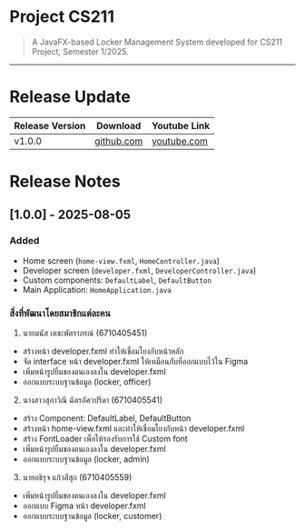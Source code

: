 # Project CS211
> A JavaFX-based Locker Management System developed for CS211 Project, Semester 1/2025.

---

# Release Update
| Release Version | Download                                                                                                 | Youtube Link                        | 
|-----------------|----------------------------------------------------------------------------------------------------------|-------------------------------------|
| v1.0.0          | [github.com](https://github.com/CS211-681-Project/project681-rod-f-211/tree/main/releases/1.0.0) | [youtube.com](https://youtube.com/) |

# Release Notes
## [1.0.0] - 2025-08-05
### Added
- Home screen (`home-view.fxml`, `HomeController.java`)
- Developer screen (`developer.fxml`, `DeveloperController.java`)
- Custom components: `DefaultLabel`, `DefaultButton`
- Main Application: `HomeApplication.java`

### สิ่งที่พัฒนาโดยสมาชิกแต่ละคน
1. นายมนัส เตชะพัตราภรณ์ (6710405451)
- สร้างหน้า developer.fxml ทำให้เชื่อมโยงกับหน้าหลัก
- จัด interface หน้า developer.fxml ให้เหมือนกับที่ออกแบบไว้ใน Figma
- เพิ่มหน้ารูปยิ้มของตนเองลงใน developer.fxml
- ออกแบบระบบฐานข้อมูล (locker, officer)
2. นางสาวสุภาวิณี ฉัตรอัศวปรีดา (6710405541)
- สร้าง Component: DefaultLabel, DefaultButton
- สร้างหน้า home-view.fxml และทำให้เชื่อมโยงกับหน้า developer.fxml
- สร้าง FontLoader เพื่อให้รองรับการใช้ Custom font
- เพิ่มหน้ารูปยิ้มของตนเองลงใน developer.fxml
- ออกแบบระบบฐานข้อมูล (locker, admin)
3. นายอธิรุจ แก้วสีสุก (6710405559)
- เพิ่มหน้ารูปยิ้มของตนเองลงใน developer.fxml
- ออกแบบ Figma หน้า developer.fxml
- ออกแบบระบบฐานข้อมูล (locker, customer)
